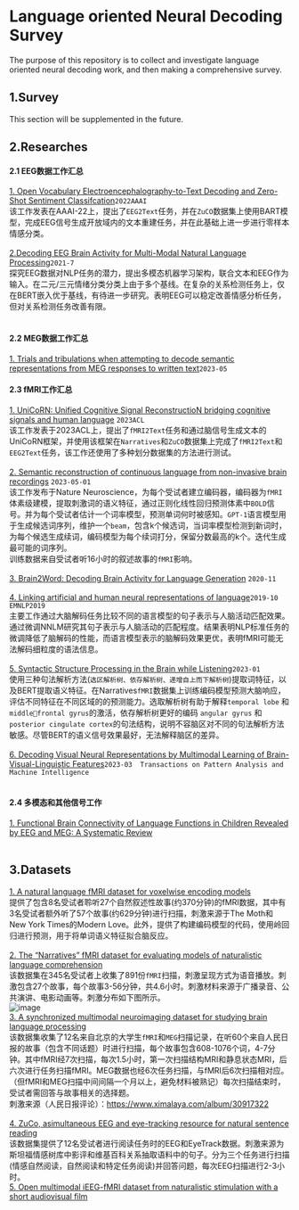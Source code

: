 # Language oriented Neural Decoding Survey
The purpose of this repository is to collect and investigate language oriented neural decoding work, and then making a comprehensive survey. 

## 1.Survey
  This section will be supplemented in the future.<br>

## 2.Researches
#### 2.1 EEG数据工作汇总
  [1. Open Vocabulary Electroencephalography-to-Text Decoding and Zero-Shot Sentiment Classifcation](https://ojs.aaai.org/index.php/AAAI/article/view/20472)`2022AAAI`<br>
  该工作发表在AAAI-22上，提出了`EEG2Text`任务，并在`ZuCO`数据集上使用BART模型，完成EEG信号生成开放域内的文本重建任务，并在此基础上进一步进行零样本情感分类。 <br>
  <br>
  [2.Decoding EEG Brain Activity for Multi-Modal Natural Language Processing](https://www.frontiersin.org/articles/10.3389/fnhum.2021.659410/full)`2021-7`<br>
  探究EEG数据对NLP任务的潜力，提出多模态机器学习架构，联合文本和EEG作为输入。在二元/三元情绪分类分类上由于多个基线。在复杂的关系检测任务上，仅在BERT嵌入优于基线，有待进一步研究。表明EEG可以稳定改善情感分析任务，但对关系检测任务改善有限。<br>
  <br>
#### 2.2 MEG数据工作汇总
[1. Trials and tribulations when attempting to decode semantic representations from MEG responses to written text](https://www.tandfonline.com/doi/full/10.1080/23273798.2023.2219353)`2023-05`
#### 2.3 fMRI工作汇总
[1. UniCoRN: Unified Cognitive Signal ReconstructioN bridging cognitive signals and human language](https://arxiv.org/abs/2307.05355) `2023ACL`<br>
该工作发表于2023ACL上，提出了`fMRI2Text`任务和通过脑信号生成文本的UniCoRN框架，并使用该框架在`Narratives`和`ZuCO`数据集上完成了`fMRI2Text`和`EEG2Text`任务，该工作还使用了多种划分数据集的方法进行测试。<br>
<br>
[2. Semantic reconstruction of continuous language from non-invasive brain recordings](https://www.nature.com/articles/s41593-023-01304-9)  `2023-05-01`<br>
  该工作发布于Nature Neuroscience，为每个受试者建立编码器，编码器为`fMRI`体素级建模，提取刺激词的语义特征，通过正则化线性回归预测体素中`BOLD`信号。并为每个受试者估计一个词率模型，预测单词何时被感知。`GPT-1`语言模型用于生成候选词序列，维护一个`beam`，包含k个候选词，当词率模型检测到新词时，为每个候选生成续词，编码模型为每个续词打分，保留分数最高的k个。迭代生成最可能的词序列。<br>
  训练数据来自受试者听16小时的叙述故事的`fMRI`影响。<br>
  <br>
[3. Brain2Word: Decoding Brain Activity for Language Generation](https://arxiv.org/abs/2009.04765) `2020-11`<br>
<br>
[4. Linking artificial and human neural representations of language](https://aclanthology.org/D19-1050/)`2019-10 EMNLP2019`<br>
主要工作通过大脑解码任务比较不同的语言模型的句子表示与人脑活动匹配效果。通过微调NNLM研究其句子表示与人脑活动的匹配程度。结果表明NLP标准任务的微调降低了脑解码的性能，而语言模型表示的脑解码效果更优，表明fMRI可能无法解码细粒度的语法信息。<br>
<br>
[5. Syntactic Structure Processing in the Brain while Listening](https://ui.adsabs.harvard.edu/abs/2023arXiv230208589O/abstract)`2023-01`<br>
使用三种句法解析方法(`选区解析树、依存解析树、递增自上而下解析树`)提取词特征，以及BERT提取语义特征。在Narratives`fMRI`数据集上训练编码模型预测大脑响应，评估不同特征在不同区域的的预测能力。选取解析树有助于解释`temporal lobe` 和 `middlefrontal gyrus`的激活，依存解析树更好的编码 `angular gyrus` 和 `posterior cingulate cortex`的句法结构，说明不容脑区对不同的句法解析方法敏感。尽管BERT的语义信号效果最好，无法解释脑区的差异。<br>
<br>
[6. Decoding Visual Neural Representations by Multimodal Learning of Brain-Visual-Linguistic Features](https://ieeexplore.ieee.org/abstract/document/10089190)`2023-03  Transactions on Pattern Analysis and Machine Intelligence`<br>
<br>
#### 2.4 多模态和其他信号工作
[1. Functional Brain Connectivity of Language Functions in Children Revealed by EEG and MEG: A Systematic Review](https://www.frontiersin.org/articles/10.3389/fnhum.2020.00062/full)<br>
<br>
## 3.Datasets
[1. A natural language fMRI dataset for voxelwise encoding models ](https://www.nature.com/articles/s41597-023-02437-z)<br>
提供了包含8名受试者聆听27个自然叙述性故事(约370分钟)的fMRI数据，其中有3名受试者额外听了57个故事(约629分钟)进行扫描，刺激来源于The Moth和New York Times的Modern Love。此外，提供了构建编码模型的代码，使用岭回归进行预测，用于将单词语义特征拟合脑反应。<br>
<br>
[2. The “Narratives” fMRI dataset for evaluating models of naturalistic language comprehension](https://www.nature.com/articles/s41597-021-01033-3)<br>
该数据集在345名受试者上收集了891份`fMRI`扫描，刺激呈现方式为语音播放。刺激包含27个故事，每个故事3-56分钟，共4.6小时。刺激材料来源于广播录音、公共演讲、电影动画等。刺激分布如下图所示。<br>
![image](https://github.com/xiaRunZe/Neural-Decoding/blob/main/figures/%E5%9B%BE%E7%89%87.png)
<br>
[3. A synchronized multimodal neuroimaging dataset for studying brain language processing](https://www.nature.com/articles/s41597-022-01708-5)<br>
该数据集收集了12名来自北京的大学生`fMRI`和`MEG`扫描记录，在听60个来自人民日报的故事（包含不同话题）时进行扫描，每个故事包含608-1076个词，4-7分钟。其中fMRI经7次扫描，每次1.5小时，第一次扫描结构MRI和静息状态MRI，后六次进行任务扫描fMRI。MEG数据也经6次任务扫描，与fMRI后6次扫描相对应。（但fMRI和MEG扫描中间间隔一个月以上，避免材料被熟记）每次扫描结束时，受试者需回答与故事相关的选择题。<br>
刺激来源（人民日报评论）：https://www.ximalaya.com/album/30917322<br>
<br>
[4. ZuCo, asimultaneous EEG and eye-tracking resource for natural sentence reading](https://www.nature.com/articles/sdata2018291)<br>
该数据集提供了12名受试者进行阅读任务时的EEG和EyeTrack数据。刺激来源为斯坦福情感树库中影评和维基百科关系抽取语料中的句子。分为三个任务进行扫描(情感自然阅读，自然阅读和特定任务阅读)并回答问题，每次EEG扫描进行2-3小时。
<br>
[5. Open multimodal iEEG-fMRI dataset from naturalistic stimulation with a short audiovisual film](https://www.nature.com/articles/s41597-022-01173-0)<br>
<br>
